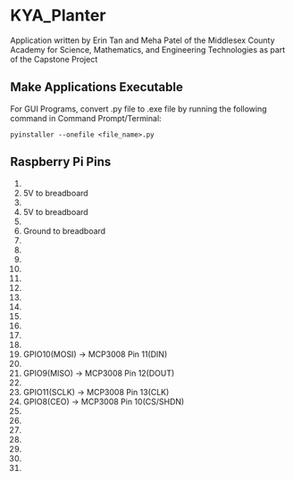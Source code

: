 # KYA_Planter

Application written by Erin Tan and Meha Patel of the Middlesex County Academy for Science, Mathematics, and Engineering Technologies as part of the Capstone Project

## Make Applications Executable
For GUI Programs, convert .py file to .exe file by running the following command in Command Prompt/Terminal:
```
pyinstaller --onefile <file_name>.py
```

## Raspberry Pi Pins

1.
2. 5V to breadboard
3.
4. 5V to breadboard
5.
6. Ground to breadboard
7.
8.
9.
10.
11.
12.
13.
14.
15.
16.
17.
18.
19. GPIO10(MOSI) -> MCP3008 Pin 11(DIN)
20.
21. GPIO9(MISO) -> MCP3008 Pin 12(DOUT)
22.
23. GPIO11(SCLK) -> MCP3008 Pin 13(CLK)
24. GPIO8(CEO) -> MCP3008 Pin 10(CS/SHDN)
25.
26.
27.
28.
29.
30.
31.
